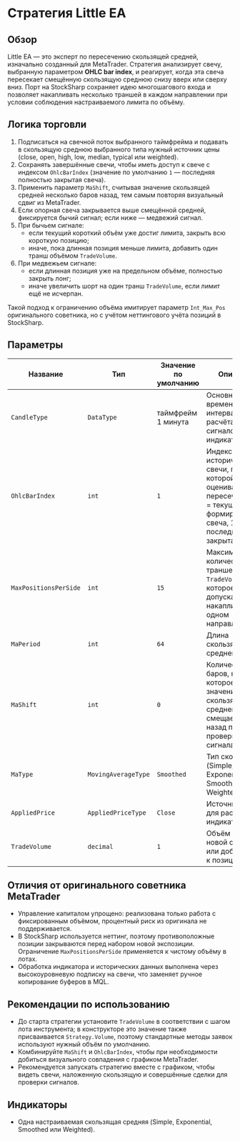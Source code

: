 # Стратегия Little EA

## Обзор
Little EA — это эксперт по пересечению скользящей средней, изначально созданный для MetaTrader. Стратегия анализирует свечу, выбранную параметром **OHLC bar index**, и реагирует, когда эта свеча пересекает смещённую скользящую среднюю снизу вверх или сверху вниз. Порт на StockSharp сохраняет идею многошагового входа и позволяет накапливать несколько траншей в каждом направлении при условии соблюдения настраиваемого лимита по объёму.

## Логика торговли
1. Подписаться на свечной поток выбранного таймфрейма и подавать в скользящую среднюю выбранного типа нужный источник цены (close, open, high, low, median, typical или weighted).
2. Сохранять завершённые свечи, чтобы иметь доступ к свече с индексом `OhlcBarIndex` (значение по умолчанию `1` — последняя полностью закрытая свеча).
3. Применить параметр `MaShift`, считывая значение скользящей средней несколько баров назад, тем самым повторяя визуальный сдвиг из MetaTrader.
4. Если опорная свеча закрывается выше смещённой средней, фиксируется бычий сигнал; если ниже — медвежий сигнал.
5. При бычьем сигнале:
   - если текущий короткий объём уже достиг лимита, закрыть всю короткую позицию;
   - иначе, пока длинная позиция меньше лимита, добавить один транш объёмом `TradeVolume`.
6. При медвежьем сигнале:
   - если длинная позиция уже на предельном объёме, полностью закрыть лонг;
   - иначе увеличить шорт на один транш `TradeVolume`, если лимит ещё не исчерпан.

Такой подход к ограничению объёма имитирует параметр `Int_Max_Pos` оригинального советника, но с учётом неттингового учёта позиций в StockSharp.

## Параметры
| Название | Тип | Значение по умолчанию | Описание |
| --- | --- | --- | --- |
| `CandleType` | `DataType` | таймфрейм 1 минута | Основной временной интервал для расчёта сигналов и индикатора. |
| `OhlcBarIndex` | `int` | `1` | Индекс исторической свечи, по которой оценивается пересечение (0 = текущая формирующаяся свеча, 1 = последняя закрытая). |
| `MaxPositionsPerSide` | `int` | `15` | Максимальное количество траншей `TradeVolume`, которое допускается накапливать в одном направлении. |
| `MaPeriod` | `int` | `64` | Длина скользящей средней. |
| `MaShift` | `int` | `0` | Количество баров, на которое значение скользящей средней смещается назад при проверке сигнала. |
| `MaType` | `MovingAverageType` | `Smoothed` | Тип скользящей (Simple, Exponential, Smoothed, Weighted). |
| `AppliedPrice` | `AppliedPriceType` | `Close` | Источник цены для расчёта индикатора. |
| `TradeVolume` | `decimal` | `1` | Объём каждой новой сделки или добавления к позиции. |

## Отличия от оригинального советника MetaTrader
- Управление капиталом упрощено: реализована только работа с фиксированным объёмом, процентный риск из оригинала не поддерживается.
- В StockSharp используется неттинг, поэтому противоположные позиции закрываются перед набором новой экспозиции. Ограничение `MaxPositionsPerSide` применяется к чистому объёму в лотах.
- Обработка индикатора и исторических данных выполнена через высокоуровневую подписку на свечи, что заменяет ручное копирование буферов в MQL.

## Рекомендации по использованию
- До старта стратегии установите `TradeVolume` в соответствии с шагом лота инструмента; в конструкторе это значение также присваивается `Strategy.Volume`, поэтому стандартные методы заявок используют нужный объём по умолчанию.
- Комбинируйте `MaShift` и `OhlcBarIndex`, чтобы при необходимости добиться визуального совпадения с графиком MetaTrader.
- Рекомендуется запускать стратегию вместе с графиком, чтобы видеть свечи, наложенную скользящую и совершённые сделки для проверки сигналов.

## Индикаторы
- Одна настраиваемая скользящая средняя (Simple, Exponential, Smoothed или Weighted).
